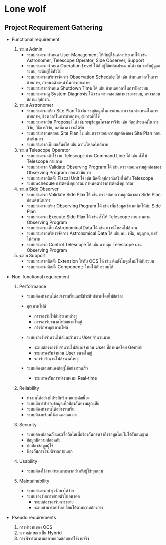 # Lone wolf
## Project Requirement Gathering 
- Functional requirement

    1. ระบบ Admin
        * ระบบสามารถกำหนด User Management ให้กับผู้ใช้แต่ละประเภทได้ เช่น Astronomer, Telescope Operator, Side Observer, Support
        * ระบบสามารถกำหนด Operation Level ให้กับผู้ใช้แต่ละประเภทได้ เช่น ระดับผู้ดูแลระบบ, ระดับผู้ใช้ทั่วไป
        * ระบบสามารถบริหารจัดการ Observation Schedule ได้ เช่น กำหนดเวลาในการถ่ายภาพ, กำหนดตำแหน่งในการถ่ายภาพ
        * ระบบสามารถกำหนด Shutdown Time ได้ เช่น กำหนดเวลาในการปิดระบบ
        * ระบบสามารถดู System Diagnosis ได้ เช่น ตรวจสอบสถานะของระบบ, ตรวจสอบสถานะอุปกรณ์
    2. ระบบ Astronomer
        * ระบบสามารถสร้าง Site Plan ได้ เช่น ระบุข้อมูลในการถ่ายภาพ เช่น ตำแหน่งในการถ่ายภาพ, ช่วงเวลาในการถ่ายภาพ, อุปกรณ์ที่ใช้
        * ระบบสามารถยื่น Proposal ได้ เช่น ระบุข้อมูลโครงการวิจัย เช่น วัตถุประสงค์ในการวิจัย, วิธีการวิจัย, ผลที่คาดว่าจะได้รับ
        * ระบบสามารถทดสอบ Site Plan ได้ เช่น ตรวจสอบความถูกต้องของ Site Plan ก่อนดำเนินการ
        * ระบบสามารถเก็บผลลัพธ์ได้ เช่น ดาวน์โหลดไฟล์ภาพ
    3. ระบบ Telescope Operator
        * ระบบสามารถเข้าใช้งาน Telescope ผ่าน Command Line ได้ เช่น สั่งให้ Telescope ถ่ายภาพ
        * ระบบสามารถ Validate Observing Program ได้ เช่น ตรวจสอบความถูกต้องของ Observing Program ก่อนดำเนินการ
        * ระบบสามารถติดตั้ง Fiscal Unit ได้ เช่น ติดตั้งอุปกรณ์เสริมให้กับ Telescope
        * ระบบSchedule การติดตั้งอุปกรณ์: กำหนดตารางการติดตั้งอุปกรณ์
    4. ระบบ Side Observer
        * ระบบสามารถ Validate Side Plan ได้ เช่น ตรวจสอบความถูกต้องของ Side Plan ก่อนดำเนินการ
        * ระบบสามารถสร้าง Observing Program ได้ เช่น เพิ่มข้อมูลเชิงเทคนิคให้กับ Side Plan
        * ระบบสามารถ Execute Side Plan ได้ เช่น สั่งให้ Telescope ถ่ายภาพตาม Observing Program
        * ระบบสามารถเก็บ Astronomical Data ได้ เช่น ดาวน์โหลดไฟล์ภาพ
        * ระบบสามารถบริหารจัดการ Astronomical Data ได้ เช่น ลบ, เพิ่ม, อนุญาต, แชร์ไฟล์ภาพ
        * ระบบสามารถ Control Telescope ได้ เช่น ควบคุม Telescope ผ่าน Observing Program
    5. ระบบ Support
        * ระบบสามารถติดตั้ง Extension ให้กับ OCS ได้ เช่น ติดตั้งโมดูลใหม่ให้กับระบบ
        * ระบบสามารถติดตั้ง Components ใหม่ให้กับระบบได้

- Non-functional requirement

    1. Performance 
        - ระบบต้องทำงานได้อย่างราบรื่นและมีประสิทธิภาพโดยไม่ขัดข้อง
        - คุณภาพไฟล์
            * การรองรับไฟล์ประเภทต่างๆ
            * การรองรับขนาดไฟล์ขนาดใหญ่
            * การรักษาคุณภาพไฟล์
            
        - ระบบรองรับจำนวนไฟล์และจำนวน User จำนวนมาก
            * ระบบต้องรองรับจำนวนไฟล์และจำนวน User ที่กำหนดโดย Gemini
            * ระบบรองรับจำนวน User ขนาดใหญ่
            * รองรับจำนวนไฟล์ขนาดใหญ่
        - ระบบต้องตอบสนองต่อผู้ใช้อย่างรวดเร็ว
            * ระบบรองรับการทำงานแบบ Real-time
        
    2. Reliability
         - ทำงานได้อย่างมีประสิทธิภาพและต่อเนื่อง
         - ระบบมีการสำรองข้อมูลเพื่อป้องกันความสูญเสีย
         - ระบบต้องทำงานได้อย่างราบรื่น
         - ระบบต้องพร้อมใช้งานตลอดเวลา

    3. Security
          - ระบบต้องปลอดภัยและเชื่อถือได้เพื่อป้องกันการเข้าถึงข้อมูลโดยไม่ได้รับอนุญาต
          - ข้อมูลมีความปลอดภัย
          - ปกป้องข้อมูลผู้ใช้
          - ป้องกันการโจมตีจากภายนอก

    4. Usability
         -  ระบบต้องใช้งานง่ายและสะดวกสำหรับผู้ใช้ทุกกลุ่ม

    5. Maintainability 
        - ระบบสามารถบำรุงรักษาได้ง่าย
        - ระบบรองรับการขยายตัวในอนาคต
            * ระบบต้องรองรับการขยาย
            * ระบบสามารถปรับเปลี่ยนได้ตามความต้องการ


- Pseudo requirements
    1. การทำงานของ OCS
    2. ความลักษณะเป็น Hybrid
    3. การพิจารณาตามสภาพแวดล้อมการใช้งานจริง
